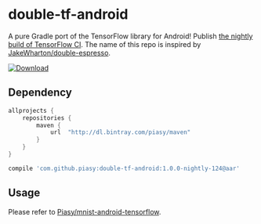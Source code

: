 # double-tf-android

A pure Gradle port of the TensorFlow library for Android! Publish [the nightly build of TensorFlow CI](http://ci.tensorflow.org/view/Nightly/job/nightly-android/). The name of this repo is inspired by [JakeWharton/double-espresso](https://github.com/JakeWharton/double-espresso).

[ ![Download](https://api.bintray.com/packages/piasy/maven/double-tf-android/images/download.svg) ](https://bintray.com/piasy/maven/double-tf-android/_latestVersion)

## Dependency

``` gradle
allprojects {
    repositories {
        maven {
            url  "http://dl.bintray.com/piasy/maven"
        }
    }
}

compile 'com.github.piasy:double-tf-android:1.0.0-nightly-124@aar'
```

## Usage

Please refer to [Piasy/mnist-android-tensorflow](https://github.com/Piasy/mnist-android-tensorflow/tree/double-tf-android/MnistAndroid).
